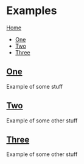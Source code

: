 # Examples

<!-- START doctoc generated TOC please keep comment here to allow auto update -->
<!-- DON'T EDIT THIS SECTION, INSTEAD RE-RUN doctoc TO UPDATE -->
[Home](/README.md)

- [One](#one)
- [Two](#two)
- [Three](#three)

<!-- END doctoc generated TOC please keep comment here to allow auto update -->

## [One](examples/one.md)
Example of some stuff
## [Two](./examples/two.md)
Example of some other stuff
## [Three](examples/three.md)
Example of some other stuff
